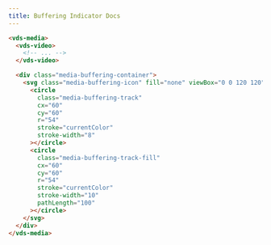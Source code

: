 ```yaml
---
title: Buffering Indicator Docs
---
```


<script>
import Docs from './_Docs.md';
</script>

<Docs>

```html copyHighlight|slot=styling{6-26}
<vds-media>
  <vds-video>
    <!-- ... -->
  </vds-video>

  <div class="media-buffering-container">
    <svg class="media-buffering-icon" fill="none" viewBox="0 0 120 120" aria-hidden="true">
      <circle
        class="media-buffering-track"
        cx="60"
        cy="60"
        r="54"
        stroke="currentColor"
        stroke-width="8"
      ></circle>
      <circle
        class="media-buffering-track-fill"
        cx="60"
        cy="60"
        r="54"
        stroke="currentColor"
        stroke-width="10"
        pathLength="100"
      ></circle>
    </svg>
  </div>
</vds-media>
```

</Docs>
